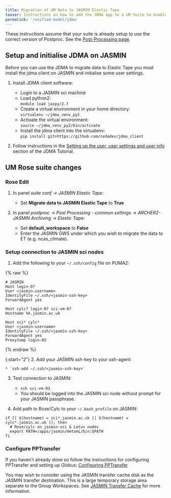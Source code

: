 ```yaml
---
title: Migration of UM Data to JASMIN Elastic Tape
teaser: Instructions on how to add the JDMA app to a UM Suite to enable migration of model data to JASMIN Elastic Tape as part of the UM Workflow. 
permalink: '/unified-model/jdma'
---
```

These instructions assume that your suite is already setup to use the correct version of Postproc. See the [Post-Processing page]({{site.baseurl}}/unified-model/postproc).

## Setup and initialise JDMA on JASMIN
Before you can use the JDMA to migrate data to Elastic Tape you must install the jdma client on JASMIN and initialise some user settings.
 
1. Install JDMA client software:
    * Login to a JASMIN sci machine
    * Load python2:  
      `module load jaspy/2.7`
    * Create a virtual environment in your home directory:  
      `virtualenv ~/jdma_venv_py2`
    * Activate the virtual environment:  
      `source ~/jdma_venv_py2/bin/activate`
    * Install the jdma client into the virtualenv:  
      `pip install git+https://github.com/cedadev/jdma_client`

2. Follow instructions in the [Setting up the user, user settings and user info](https://cedadev.github.io/jdma_client/docs/build/html/jdma_client/tutorial.html#setting-up-the-user-user-settings-and-user-info) section of the JDMA Tutorial.


## UM Rose suite changes

### Rose Edit

1. In panel *suite conf -> JASMIN Elastic Tape*:  
    * Set **Migrate data to JASMIN Elastic Tape** to **True**

2. In panel *postproc -> Post Processing - common settings -> ARCHER2-JASMIN Archiving -> Elastic Tape*:
    * Set **default_workspace** to **False**
    * Enter the JASMIN GWS under which you wish to migrate the data to ET (e.g. ncas_climate).

### Setup connection to JASMIN sci nodes

1. Add the following to your `~/.ssh/config` file on PUMA2:

{% raw %}
~~~
# JASMIN
Host login-0?
User <jasmin-username>
IdentityFile ~/.ssh/<jasmin-ssh-key>
ForwardAgent yes

Host cylc? login-0? sci-vm-0?
Hostname %h.jasmin.ac.uk

Host sci* cylc*
User <jasmin-username>
IdentityFile ~/.ssh/<jasmin-ssh-key>
ForwardAgent yes
ProxyJump login-02
~~~
{% endraw %}

{:start="2"}
2. Add your JASMIN ssh-key to your ssh-agent:

    * `ssh-add ~/.ssh/<jasmin-ssh-key>`

3. Test connection to JASMIN:
   
    *  `ssh sci-vm-03`
    * You should be logged into the JASMIN sci node without prompt for your JASMIN passphrase.

5. Add path to Rose/Cylc to your `~/.bash_profile` on JASMIN:
   
  ~~~
  if [[ $(hostname) = sci*.jasmin.ac.uk || $(hostname) = cylc*.jasmin.ac.uk ]]; then
    # Rose/cylc on jasmin-sci & Lotus nodes
    export PATH=/apps/jasmin/metomi/bin:$PATH
  fi
  ~~~

### Configure PPTransfer
If you haven't already done so follow the instructions for configuring PPTransfer and setting up Globus: [Configuring PPTransfer]({{site.baseurl}}/unified-model/pptransfer)

You may wish to consider using the JASMIN transfer cache disk as the JASMIN transfer destination. This is a large temporary storage area separate to the Group Workspaces. See [JASMIN Transfer Cache](https://help.jasmin.ac.uk/article/4535-xfc) for more information.
